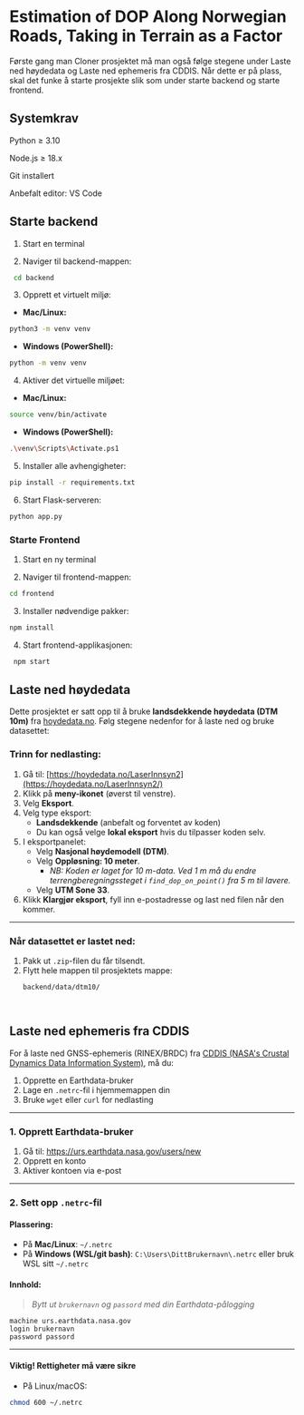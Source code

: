 # Estimation of DOP Along Norwegian Roads, Taking in Terrain as a Factor

Første gang man Cloner prosjektet må man også følge stegene under Laste ned høydedata og Laste ned ephemeris fra CDDIS. Når dette er på plass, skal det funke å starte prosjekte slik som under starte backend og starte frontend.

## Systemkrav

Python ≥ 3.10

Node.js ≥ 18.x

Git installert

Anbefalt editor: VS Code

## Starte backend

1. Start en terminal

2. Naviger til backend-mappen:

```bash
 cd backend
```

3. Opprett et virtuelt miljø:

- <b> Mac/Linux: </b>
```bash
python3 -m venv venv
```

- <b>Windows (PowerShell):</b>
```bash
python -m venv venv
```


4. Aktiver det virtuelle miljøet:

- <b> Mac/Linux: </b>
```bash
source venv/bin/activate
```
- <b>Windows (PowerShell):</b>
```bash
.\venv\Scripts\Activate.ps1
```

5. Installer alle avhengigheter:
```bash
pip install -r requirements.txt
```


6. Start Flask-serveren:
```bash
python app.py
```

### Starte Frontend

1. Start en ny terminal

2. Naviger til frontend-mappen:
```bash
cd frontend
```

3. Installer nødvendige pakker:
```bash
npm install
```

4. Start frontend-applikasjonen:
```bash
 npm start
```
## Laste ned høydedata


Dette prosjektet er satt opp til å bruke **landsdekkende høydedata (DTM 10m)** fra [hoydedata.no](https://hoydedata.no/LaserInnsyn2/). Følg stegene nedenfor for å laste ned og bruke datasettet:

### Trinn for nedlasting:

1. Gå til: [https://hoydedata.no/LaserInnsyn2](https://hoydedata.no/LaserInnsyn2/)
2. Klikk på **meny-ikonet** (øverst til venstre).
3. Velg **Eksport**.
4. Velg type eksport:
   - **Landsdekkende** (anbefalt og forventet av koden)
   - Du kan også velge **lokal eksport** hvis du tilpasser koden selv.
5. I eksportpanelet:
   - Velg **Nasjonal høydemodell (DTM)**.
   - Velg **Oppløsning: 10 meter**.
     - *NB: Koden er laget for 10 m-data. Ved 1 m må du endre terrengberegningssteget i `find_dop_on_point()` fra 5 m til lavere.*
   - Velg **UTM Sone 33**.
6. Klikk **Klargjør eksport**, fyll inn e-postadresse og last ned filen når den kommer.

---

### Når datasettet er lastet ned:

1. Pakk ut `.zip`-filen du får tilsendt.
2. Flytt hele mappen til prosjektets mappe:
   ```bash
   backend/data/dtm10/




## Laste ned ephemeris fra CDDIS

For å laste ned GNSS-ephemeris (RINEX/BRDC) fra [CDDIS (NASA's Crustal Dynamics Data Information System)](https://cddis.nasa.gov), må du:

1. Opprette en Earthdata-bruker
2. Lage en `.netrc`-fil i hjemmemappen din
3. Bruke `wget` eller `curl` for nedlasting

---

### 1. Opprett Earthdata-bruker

1. Gå til: https://urs.earthdata.nasa.gov/users/new
2. Opprett en konto
3. Aktiver kontoen via e-post

---

### 2. Sett opp `.netrc`-fil

#### Plassering:
- På **Mac/Linux**: `~/.netrc`
- På **Windows (WSL/git bash)**: `C:\Users\DittBrukernavn\.netrc` eller bruk WSL sitt `~/.netrc`

#### Innhold:

> _Bytt ut `brukernavn` og `passord` med din Earthdata-pålogging_

```
machine urs.earthdata.nasa.gov
login brukernavn
password passord
```

---

#### Viktig! Rettigheter må være sikre

- På Linux/macOS:
```bash
chmod 600 ~/.netrc
```



